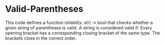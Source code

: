 # Valid-Parentheses
This code defines a function isValid(s: str) -> bool that checks whether a given string of parentheses is valid.
A string is considered valid if:
Every opening bracket has a corresponding closing bracket of the same type.
The brackets close in the correct order.
